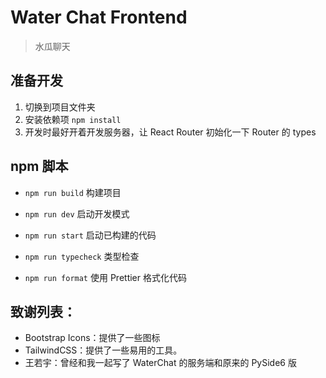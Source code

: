 # Water Chat Frontend

> 水瓜聊天

## 准备开发

1. 切换到项目文件夹
2. 安装依赖项 `npm install`
3. 开发时最好开着开发服务器，让 React Router 初始化一下 Router 的 types

## npm 脚本

- `npm run build` 构建项目
- `npm run dev` 启动开发模式
- `npm run start` 启动已构建的代码

- `npm run typecheck` 类型检查
- `npm run format` 使用 Prettier 格式化代码

## 致谢列表：

- Bootstrap Icons：提供了一些图标
- TailwindCSS：提供了一些易用的工具。
- 王若宇：曾经和我一起写了 WaterChat 的服务端和原来的 PySide6 版

